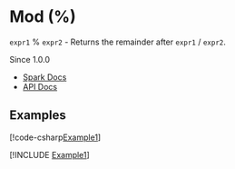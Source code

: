 ﻿# Mod (%)

`expr1` % `expr2` - Returns the remainder after `expr1` / `expr2`.

Since 1.0.0

* [Spark Docs](https://spark.apache.org/docs/latest/api/sql/index.html#_3)
* [API Docs](xref:TypedSpark.NET.Columns.TypedNumericColumn`3.op_Modulus*)

## Examples

[!code-csharp[Example1](../../../TypedSpark.NET.Tests/Examples/Mod.cs#Example1)]

[!INCLUDE [Example1](../../../TypedSpark.NET.Tests/Examples/__examples__/Mod.Case1.md)]
